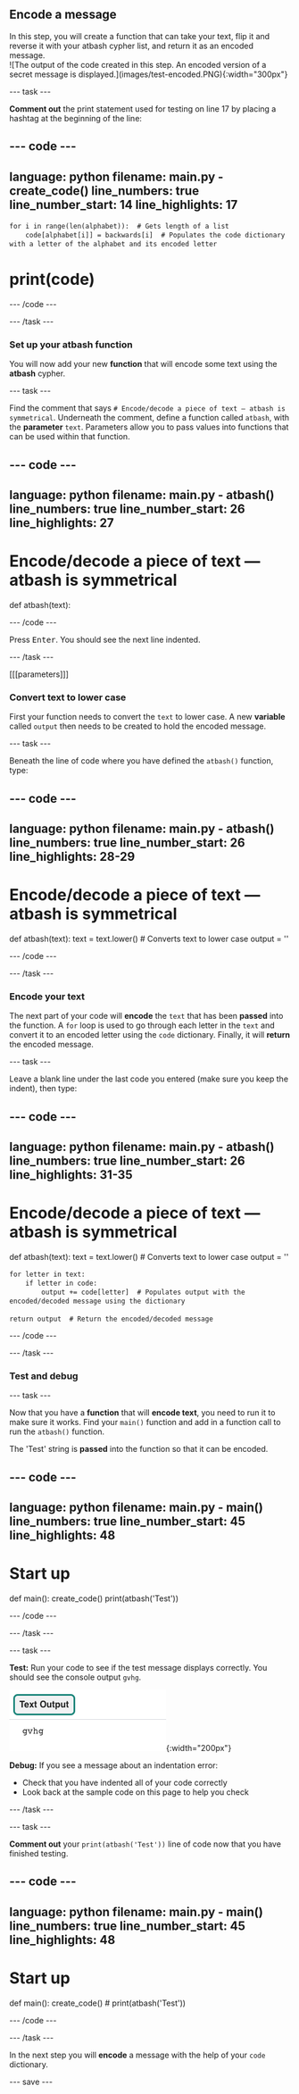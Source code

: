 ## Encode a message

<div style="display: flex; flex-wrap: wrap">
<div style="flex-basis: 200px; flex-grow: 1; margin-right: 15px;">
In this step, you will create a function that can take your text, flip it and reverse it with your atbash cypher list, and return it as an encoded message. 
</div>
<div>
![The output of the code created in this step. An encoded version of a secret message is displayed.](images/test-encoded.PNG){:width="300px"}
</div>
</div>

--- task ---
 
**Comment out** the print statement used for testing on line 17 by placing a hashtag at the beginning of the line:

--- code ---
---
language: python
filename: main.py - create_code()
line_numbers: true
line_number_start: 14
line_highlights: 17
---
    for i in range(len(alphabet)):  # Gets length of a list
        code[alphabet[i]] = backwards[i]  # Populates the code dictionary with a letter of the alphabet and its encoded letter
  
# print(code)
--- /code ---
 
--- /task ---

### Set up your atbash function

You will now add your new **function** that will encode some text using the **atbash** cypher.

--- task ---

Find the comment that says `# Encode/decode a piece of text — atbash is symmetrical`. Underneath the comment, define a function called `atbash`, with the **parameter** `text`. Parameters allow you to pass values into functions that can be used within that function.

--- code ---
---
language: python
filename: main.py - atbash()
line_numbers: true
line_number_start: 26
line_highlights: 27
---
# Encode/decode a piece of text — atbash is symmetrical
def atbash(text):

--- /code ---

Press <kbd>Enter</kbd>. You should see the next line indented. 

--- /task ---

[[[parameters]]]

### Convert text to lower case 

First your function needs to convert the `text` to lower case. A new **variable** called `output` then needs to be created to hold the encoded message.

--- task ---

Beneath the line of code where you have defined the `atbash()` function, type: 

--- code ---
---
language: python
filename: main.py - atbash()
line_numbers: true
line_number_start: 26
line_highlights: 28-29
---
# Encode/decode a piece of text — atbash is symmetrical
def atbash(text):
    text = text.lower()  # Converts text to lower case
    output = ''

--- /code ---

--- /task ---

### Encode your text

The next part of your code will **encode** the `text` that has been **passed** into the function. A `for` loop is used to go through each letter in the `text` and convert it to an encoded letter using the `code` dictionary. Finally, it will **return** the encoded message.   

--- task ---

Leave a blank line under the last code you entered (make sure you keep the indent), then type:

--- code ---
---
language: python
filename: main.py - atbash()
line_numbers: true
line_number_start: 26
line_highlights: 31-35
---
# Encode/decode a piece of text — atbash is symmetrical
def atbash(text):
    text = text.lower()  # Converts text to lower case
    output = ''

    for letter in text: 
        if letter in code: 
            output += code[letter]  # Populates output with the encoded/decoded message using the dictionary

    return output  # Return the encoded/decoded message

--- /code ---

--- /task ---

### Test and debug

--- task ---

Now that you have a **function** that will **encode text**, you need to run it to make sure it works. Find your `main()` function and add in a function call to run the `atbash()` function. 

The 'Test' string is **passed** into the function so that it can be encoded. 

--- code ---
---
language: python
filename: main.py - main()
line_numbers: true
line_number_start: 45
line_highlights: 48
---
# Start up
def main():
    create_code()
    print(atbash('Test'))

--- /code ---

--- /task ---

--- task ---

**Test:** Run your code to see if the test message displays correctly. You should see the console output `gvhg`.

![The output of the encoded text that is created in this step.](images/test-encoded.PNG){:width="200px"}

**Debug:** If you see a message about an indentation error:
- Check that you have indented all of your code correctly
- Look back at the sample code on this page to help you check

--- /task ---

--- task ---

**Comment out** your `print(atbash('Test'))` line of code now that you have finished testing. 

--- code ---
---
language: python
filename: main.py - main()
line_numbers: true
line_number_start: 45
line_highlights: 48
---
# Start up
def main():
    create_code()
    # print(atbash('Test'))

--- /code ---

--- /task ---

In the next step you will **encode** a message with the help of your `code` dictionary. 

--- save ---
